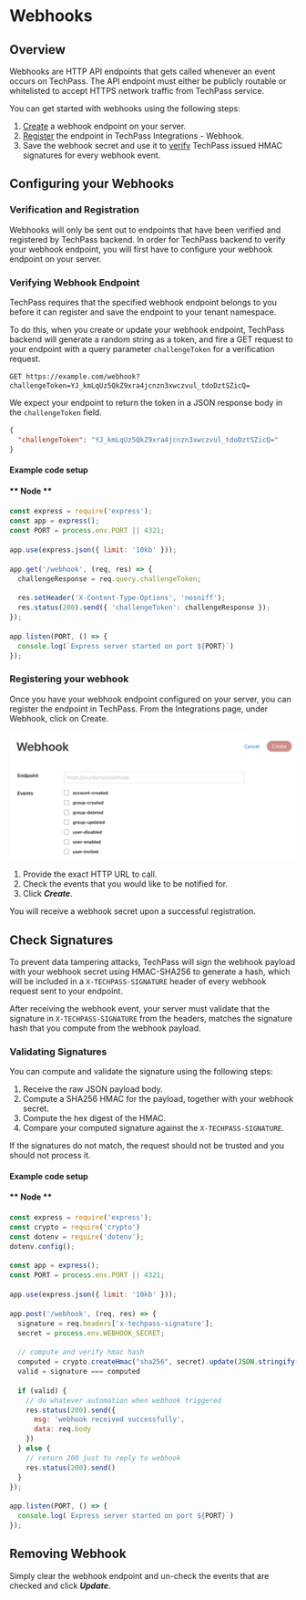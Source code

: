 # Webhooks
## Overview
Webhooks are HTTP API endpoints that gets called whenever an event occurs on TechPass. The API endpoint must either be publicly routable or whitelisted to accept HTTPS network traffic from TechPass service.

You can get started with webhooks using the following steps:
1. [Create](#create) a webhook endpoint on your server.
2. [Register](#register) the endpoint in TechPass Integrations - Webhook.
3. Save the webhook secret and use it to [verify](#verify) TechPass issued HMAC signatures for every webhook event.

## Configuring your Webhooks <a id="create"></a>
### Verification and Registration
Webhooks will only be sent out to endpoints that have been verified and registered by TechPass backend. In order for TechPass backend to verify your webhook endpoint, you will first have to configure your webhook endpoint on your server.

### Verifying Webhook Endpoint
TechPass requires that the specified webhook endpoint belongs to you before it can register and save the endpoint to your tenant namespace.

To do this, when you create or update your webhook endpoint, TechPass backend will generate a random string as a token, and fire a GET request to your endpoint with a query parameter `challengeToken` for a verification request.

```HTTP
GET https://example.com/webhook?challengeToken=YJ_kmLqUz5QkZ9xra4jcnzn3xwczvul_tdoDztSZicQ=
```

We expect your endpoint to return the token in a JSON response body in the `challengeToken` field.

```JSON
{
  "challengeToken": "YJ_kmLqUz5QkZ9xra4jcnzn3xwczvul_tdoDztSZicQ="
}
```

#### Example code setup

<!-- tabs:start -->

#### ** Node **

```javascript
const express = require('express');
const app = express();
const PORT = process.env.PORT || 4321;

app.use(express.json({ limit: '10kb' }));

app.get('/webhook', (req, res) => {
  challengeResponse = req.query.challengeToken;

  res.setHeader('X-Content-Type-Options', 'nosniff');
  res.status(200).send({ 'challengeToken': challengeResponse });
});

app.listen(PORT, () => {
  console.log(`Express server started on port ${PORT}`)
});
```

<!-- tabs:end -->

### Registering your webhook <a id="register"></a>
Once you have your webhook endpoint configured on your server, you can register the endpoint in TechPass. From the Integrations page, under Webhook, click on Create.

![webhook](assets/images/webhook/create.png)

1. Provide the exact HTTP URL to call.
2. Check the events that you would like to be notified for.
3. Click ***Create***.

You will receive a webhook secret upon a successful registration.

## Check Signatures <a id="verify"></a>
To prevent data tampering attacks, TechPass will sign the webhook payload with your webhook secret using HMAC-SHA256 to generate a hash, which will be included in a `X-TECHPASS-SIGNATURE` header of every webhook request sent to your endpoint.

After receiving the webhook event, your server must validate that the signature in `X-TECHPASS-SIGNATURE` from the headers, matches the signature hash that you compute from the webhook payload.

### Validating Signatures

You can compute and validate the signature using the following steps:

1. Receive the raw JSON payload body.
2. Compute a SHA256 HMAC for the payload, together with your webhook secret.
3. Compute the hex digest of the HMAC.
4. Compare your computed signature against the `X-TECHPASS-SIGNATURE`.

If the signatures do not match, the request should not be trusted and you should not process it.

#### Example code setup

<!-- tabs:start -->

#### ** Node **

```javascript
const express = require('express');
const crypto = require('crypto')
const dotenv = require('dotenv');
dotenv.config();

const app = express();
const PORT = process.env.PORT || 4321;

app.use(express.json({ limit: '10kb' }));

app.post('/webhook', (req, res) => {
  signature = req.headers['x-techpass-signature'];
  secret = process.env.WEBHOOK_SECRET;

  // compute and verify hmac hash
  computed = crypto.createHmac("sha256", secret).update(JSON.stringify(req.body)).digest('hex');
  valid = signature === computed

  if (valid) {
    // do whatever automation when webhook triggered
    res.status(200).send({
      msg: 'webhook received successfully',
      data: req.body
    })
  } else {
    // return 200 just to reply to webhook
    res.status(200).send()
  }
});

app.listen(PORT, () => {
  console.log(`Express server started on port ${PORT}`)
});
```

<!-- tabs:end -->

## Removing Webhook
Simply clear the webhook endpoint and un-check the events that are checked and click ***Update***.
